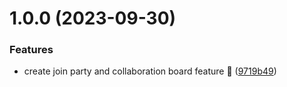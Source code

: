 # 1.0.0 (2023-09-30)


### Features

* create join party and collaboration board feature 🎉 ([9719b49](https://github.com/mrlemoos/party-planner/commit/9719b494e377f98acbc46283912d2f16d450c0df))
